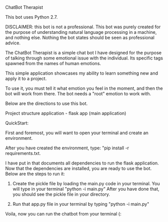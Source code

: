 ChatBot Therapist

This bot uses Python 2.7.

DISCLAIMER: this bot is not a professional. This bot was purely created for the purpose of understanding natural language processing in a machine, and nothing else. Nothing the bot states should be seen as professional advice.

The ChatBot Therapist is a simple chat bot I have designed for the purpose of talking through some emotional issue with the individual. Its specific tags spawned from the names of human emotions. 

This simple application showcases my ability to learn something new and apply it to a project.

To use it, you must tell it what emotion you feel in the moment, and then the bot will work from there. The bot needs a "root" emotion to work with.

Below are the directions to use this bot.

Project structure
application - flask app (main application)

QuickStart:

First and foremost, you will want to open your terminal and create an environment. 

After you have created the environment, type: 
"pip install -r requirements.txt.

I have put in that documents all dependencies to run the flask application.
Now that the dependencies are installed, you are ready to use the bot. Below are the steps to run it: 

1. Create the pickle file by loading the main.py code in your terminal. You will type in your terminal "python -i main.py" After you have done that, you should see the pickle file in your directory. 

2. Run that app.py file in your terminal by typing "python -i main.py"

Voila, now you can run the chatbot from your terminal (:
